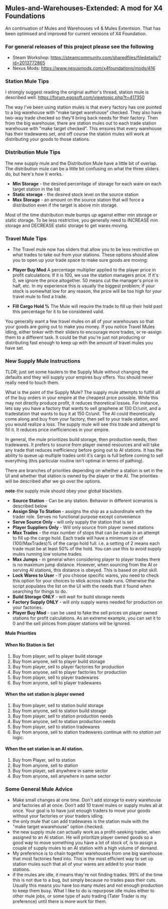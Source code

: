 ## Mules-and-Warehouses-Extended: A mod for X4 Foundations
An continuation of Mules and Warehouses v4 & Mules Extentsion. That has been optimised and improved for current versions of X4 Foundation.

### For general releases of this project please see the following
* Steam Workshop: https://steamcommunity.com/sharedfiles/filedetails/?id=2013772865
* Nexus Mods: https://www.nexusmods.com/x4foundations/mods/416

### Station Mule Tips
I strongly suggest reading the original author's thread, station mule is described well:
https://forum.egosoft.com/viewtopic.php?t=417350

The way I've been using station mules is that every factory has one pointed to a big warehouse with "make target warehouse" checked. They also have two-way trade checked so they'll bring back needs for their factory. Then from the big warehouse, there are station mules out to each trade station warehouse with "make target checked". This ensures that every warehouse has their tradewares set, and off course the station mules will work at distributing your goods to those stations.

### Distribution Mule Tips
The new supply mule and the Distribution Mule have a little bit of overlap. The distribution mule can be a little bit confusing on what the three sliders do, but here's how it works.
- **Min Storage** - the desired percentage of storage for each ware on each target station in the list
- **Static storage** - the desired stock level on the source station
- **Max Storage** - an amount on the source station that will force a distribution even if the target is above min storage.

Most of the time distribution mule bumps up against either min storage or static storage. To be less restrictive, you generally need to INCREASE min storage and DECREASE static storage to get wares moving. 

### Travel Mule Tips
- The Travel mule now has sliders that allow you to be less restrictive on what trades to take out from your stations. These options should allow you to open up your trade space to make sure goods are moving:

- **Player Buy Mod** A percentage multiplier applied to the player price in profit calculations. If it is 100, we use the station managers price. If it's 0, we ignore the price altogether. 50 means cut the manager's price in half, etc. In my experience this is usually the biggest problem; if your stock is somewhat low for any reason, the price will be too high for your travel mule to find a trade.
- **Fill Cargo Hold %** The Mule will require the trade to fill up their hold past this percentage for it to be considered valid.

You generally want a few travel mules on all of your warehouses so that your goods are going out to make you money. If you notice Travel Mules idling, either tinker with their sliders to encourage more trades, or re-assign them to a different task. It could be that you're just not producing or distributing fast enough to keep up with the amount of travel mules you have set.


### New Supply Mule Instructions
TLDR; just set some haulers to the Supply Mule without changing the defaults and they will supply your empires buy offers. You should never really need to touch them.

What is the point of the Supply Mule? The supply mule attempts to fulfill all of the buy orders in your empire at the cheapest price possible. While this may not directly produce profit, it reduces theoretical losses. For instance, lets say you have a factory that wants to sell graphene at 130 Cr/unit, and a tradestation that wants to buy it at 150 Cr/unit. The AI could theoretically come along and buy from your factory, then sell to your trade station, and you would realize a loss. The supply mule will see this trade and attempt to fill it. It reduces price inefficiencies in your empire. 

In general, the mule prioritizes build storage, then production needs, then tradewares. It prefers to source from player owned resources and will take any trade that reduces inefficiency before going out to AI stations. It has the ability to queue up multiple trades until it's cargo is full before coming to sell everything (this particular routine isn't optimal in terms of pathing).

There are branches of priorities depending on whether a station is set in the UI and whether that station is owned by the player or the AI. The priorities will be described after we go over the options.

**note**-the supply mule should obey your global blacklists.
- **Source Station** - Can be any station. Behavior in different scenarios is described below
- **Assign Ship To Station** - assigns the ship as a subordinate with the trader role. Serves no functional purpose except convenience
- **Serve Source Only** - will only supply the station that is set
- **Player Suppliers Only** - Will only source from player owned stations
- **Max Trades** - the max number of stops that can be made in an attempt to fill up the cargo hold. Each trade will have a minimum size of (100/MaxTrades)% of the cargo hold full. i.e. a setting of 2 means each trade must be at least 50% of the hold. You can use this to avoid supply mules running low volume trades.
- **Max Jumps** - in general when considering player to player trades there is no maximum jump distance. However, when sourcing from the AI or serving AI stations, this distance is obeyed. This is based on pilot skill.
- **Lock Wares to User** - If you choose specific wares, you need to check this option for your choices to stick across trade runs. Otherwise the script populates the list on the UI with the needs that it found when searching for things to do.
- **Build Storage ONLY** - will wait for build storage needs
- **Factory Supply ONLY** - will only supply wares needed for production on your factories.
- **Player Buy Mod** - can be used to fake the sell prices on player owned stations for profit calculations. As an extreme example, you can set it to 0 and the sell plrices from player stations will be ignored.

**Mule Priorities**
#### When No Station is Set
1. Buy from player, sell to player build storage
2. Buy from anyone, sell to player build storage
3. Buy from player, sell to player factories for production
4. Buy from anyone, sell to player factories for production
5. Buy from player, sell to player tradewares
6. Buy from anyone, sell to player tradewares

#### When the set station is player owned
1. Buy from player, sell to station build storage
2. Buy from anyone, sell to station build storage
3. Buy from player, sell to station production needs
4. Buy from anyone, sell to station production needs
5. Buy from player, sell to station tradewares
6. Buy from anyone, sell to station tradewares
continue with *no station set* logic.

#### When the set station is an AI station.
1. Buy from Player, sell to station
2. Buy from anyone, sell to station
3. Buy from player, sell anywhere in same sector
4. Buy from anyone, sell anywhere in same sector

### Some General Mule Advice
- Make small changes at one time. Don't add storage to every warehouse and factories all at once. Don't add 10 travel mules or supply mules all at once. Your goal is to have just enough traders to move your goods without your factories or your traders idling. 
- the only mule that can add tradewares is the station mule with the "make target wwarehouse" option checked.
- the new supply mule can actually work as a profit-seeking trader, when assigned to an AI station. He will prioritize player owned goods so a good way to move something you have a lot of stock of, is to assign a couple of supply mules to an AI station with a high volume of demand. 
- My preference is to chain together warehouses from one big warehouse that most factories feed into. This is the most efficient way to set up station mules such that all of your wares are added to your trade stations.
- if the mules are idle, it means they're not finding trades. 99% of the time this is not due to a bug, but simply because no trades pass their cuts. Usually this means you have too many mules and not enough production to keep them busy. What I like to do is repurpose idle mules either to other mule jobs, or some type of auto trading (Tater Trader is my preference) until there is more work for them. 

